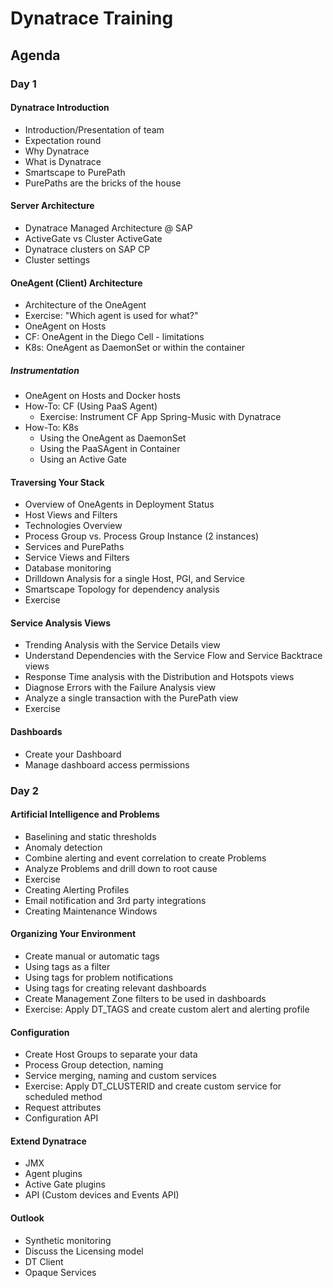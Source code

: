 # Dynatrace Training
## Agenda
### Day 1
#### Dynatrace Introduction

- Introduction/Presentation of team
- Expectation round
- Why Dynatrace
- What is Dynatrace
- Smartscape to PurePath
- PurePaths are the bricks of the house

#### Server Architecture

- Dynatrace Managed Architecture @ SAP
- ActiveGate vs Cluster ActiveGate
- Dynatrace clusters on SAP CP
- Cluster settings

#### OneAgent (Client) Architecture

- Architecture of the OneAgent
- Exercise: "Which agent is used for what?"
- OneAgent on Hosts
- CF: OneAgent in the Diego Cell - limitations 
- K8s: OneAgent as DaemonSet or within the container

##### Instrumentation

- OneAgent on Hosts and Docker hosts
- How-To: CF (Using PaaS Agent) 
  - Exercise: Instrument CF App Spring-Music with Dynatrace
- How-To: K8s 
  - Using the OneAgent as DaemonSet
  - Using the PaaSAgent in Container
  - Using an Active Gate

#### Traversing Your Stack
- Overview of OneAgents in Deployment Status
- Host Views and Filters
- Technologies Overview
- Process Group vs. Process Group Instance (2 instances)
- Services and PurePaths
- Service Views and Filters
- Database monitoring
- Drilldown Analysis for a single Host, PGI, and Service
- Smartscape Topology for dependency analysis
- Exercise

#### Service Analysis Views
- Trending Analysis with the Service Details view
- Understand Dependencies with the Service Flow and Service Backtrace views
- Response Time analysis with the Distribution and Hotspots views
- Diagnose Errors with the Failure Analysis view
- Analyze a single transaction with the PurePath view
- Exercise

#### Dashboards
- Create your Dashboard
- Manage dashboard access permissions

### Day 2

#### Artificial Intelligence and Problems
- Baselining and static thresholds
- Anomaly detection
- Combine alerting and event correlation to create Problems
- Analyze Problems and drill down to root cause
- Exercise
- Creating Alerting Profiles
- Email notification and 3rd party integrations
- Creating Maintenance Windows

#### Organizing Your Environment
- Create manual or automatic tags
- Using tags as a filter
- Using tags for problem notifications
- Using tags for creating relevant dashboards 
- Create Management Zone filters to be used in dashboards
- Exercise: Apply DT_TAGS and create custom alert and alerting profile

#### Configuration
- Create Host Groups to separate your data
- Process Group detection, naming
- Service merging, naming and custom services
- Exercise: Apply DT_CLUSTERID and create custom service for scheduled method
- Request attributes
- Configuration API

#### Extend Dynatrace
- JMX
- Agent plugins
- Active Gate plugins
- API (Custom devices and Events API)

#### Outlook
- Synthetic monitoring
- Discuss the Licensing model
- DT Client
- Opaque Services

